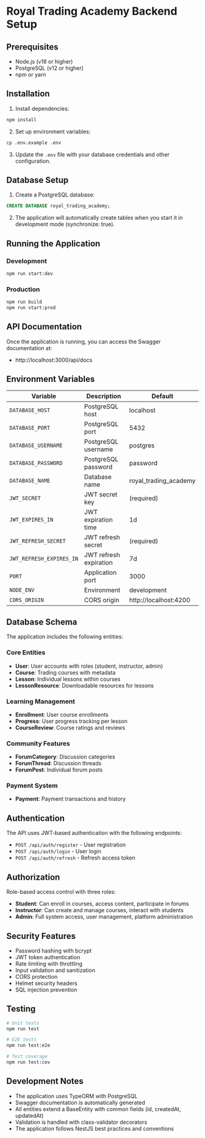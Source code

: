 # Royal Trading Academy Backend Setup

## Prerequisites

- Node.js (v18 or higher)
- PostgreSQL (v12 or higher)
- npm or yarn

## Installation

1. Install dependencies:
```bash
npm install
```

2. Set up environment variables:
```bash
cp .env.example .env
```

3. Update the `.env` file with your database credentials and other configuration.

## Database Setup

1. Create a PostgreSQL database:
```sql
CREATE DATABASE royal_trading_academy;
```

2. The application will automatically create tables when you start it in development mode (synchronize: true).

## Running the Application

### Development
```bash
npm run start:dev
```

### Production
```bash
npm run build
npm run start:prod
```

## API Documentation

Once the application is running, you can access the Swagger documentation at:
- http://localhost:3000/api/docs

## Environment Variables

| Variable | Description | Default |
|----------|-------------|---------|
| `DATABASE_HOST` | PostgreSQL host | localhost |
| `DATABASE_PORT` | PostgreSQL port | 5432 |
| `DATABASE_USERNAME` | PostgreSQL username | postgres |
| `DATABASE_PASSWORD` | PostgreSQL password | password |
| `DATABASE_NAME` | Database name | royal_trading_academy |
| `JWT_SECRET` | JWT secret key | (required) |
| `JWT_EXPIRES_IN` | JWT expiration time | 1d |
| `JWT_REFRESH_SECRET` | JWT refresh secret | (required) |
| `JWT_REFRESH_EXPIRES_IN` | JWT refresh expiration | 7d |
| `PORT` | Application port | 3000 |
| `NODE_ENV` | Environment | development |
| `CORS_ORIGIN` | CORS origin | http://localhost:4200 |

## Database Schema

The application includes the following entities:

### Core Entities
- **User**: User accounts with roles (student, instructor, admin)
- **Course**: Trading courses with metadata
- **Lesson**: Individual lessons within courses
- **LessonResource**: Downloadable resources for lessons

### Learning Management
- **Enrollment**: User course enrollments
- **Progress**: User progress tracking per lesson
- **CourseReview**: Course ratings and reviews

### Community Features
- **ForumCategory**: Discussion categories
- **ForumThread**: Discussion threads
- **ForumPost**: Individual forum posts

### Payment System
- **Payment**: Payment transactions and history

## Authentication

The API uses JWT-based authentication with the following endpoints:

- `POST /api/auth/register` - User registration
- `POST /api/auth/login` - User login
- `POST /api/auth/refresh` - Refresh access token

## Authorization

Role-based access control with three roles:
- **Student**: Can enroll in courses, access content, participate in forums
- **Instructor**: Can create and manage courses, interact with students
- **Admin**: Full system access, user management, platform administration

## Security Features

- Password hashing with bcrypt
- JWT token authentication
- Rate limiting with throttling
- Input validation and sanitization
- CORS protection
- Helmet security headers
- SQL injection prevention

## Testing

```bash
# Unit tests
npm run test

# E2E tests
npm run test:e2e

# Test coverage
npm run test:cov
```

## Development Notes

- The application uses TypeORM with PostgreSQL
- Swagger documentation is automatically generated
- All entities extend a BaseEntity with common fields (id, createdAt, updatedAt)
- Validation is handled with class-validator decorators
- The application follows NestJS best practices and conventions
